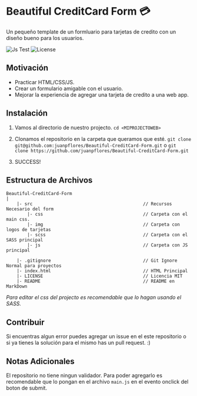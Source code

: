 # Beautiful CreditCard Form :credit_card:
Un pequeño template de un formluario para tarjetas de credito con un diseño bueno para los usuarios.

![Js Test](https://img.shields.io/wercker/ci/wercker/docs.svg)
![License](https://img.shields.io/cocoapods/l/AFNetworking.svg)

## Motivación
* Practicar HTML/CSS/JS.
* Crear un formulario amigable con el usuario.
* Mejorar la experiencia de agregar una tarjeta de credito a una web app.

## Instalación
1. Vamos al directorio de nuestro projecto.
`cd <MIPROJECTOWEB>`

2. Clonamos el repositorio en la carpeta que queramos que esté.
`git clone git@github.com:juanpflores/Beautiful-CreditCard-Form.git`
o
`git clone https://github.com/juanpflores/Beautiful-CreditCard-Form.git`

3. SUCCESS!

## Estructura de Archivos

```
Beautiful-CreditCard-Form 
|
    |- src                                          // Recursos Necesario del form
        |- css                                      // Carpeta con el main css.
        |- img                                      // Carpeta con logos de tarjetas
        |- scss                                     // Carpeta con el SASS principal
        |- js                                       // Carpeta con JS principal

    |- .gitignore                                   // Git Ignore Normal para proyectos
    |- index.html                                   // HTML Principal
    |- LICENSE                                      // Licencia MIT
    |- README                                       // README en MarkDown
```

*Para editar el css del projecto es recomendable que lo hagan usando el SASS.*

## Contribuir
Si encuentras algun error puedes agregar un issue en el este repositorio o si ya tienes la solución para el mismo has un pull request. :)

## Notas Adicionales
El repositorio no tiene ningun validador. Para poder agregarlo es recomendable que lo pongan en el archivo `main.js` en el evento onclick del boton de submit. 
